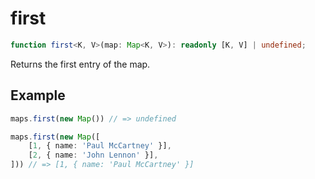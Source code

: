 # first

```ts
function first<K, V>(map: Map<K, V>): readonly [K, V] | undefined;
```

Returns the first entry of the map.

## Example

```ts
maps.first(new Map()) // => undefined
```

```ts
maps.first(new Map([
    [1, { name: 'Paul McCartney' }],
    [2, { name: 'John Lennon' }],
])) // => [1, { name: 'Paul McCartney' }]
```
